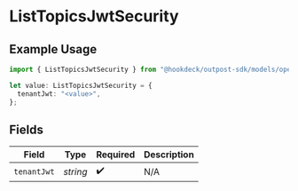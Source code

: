 # ListTopicsJwtSecurity

## Example Usage

```typescript
import { ListTopicsJwtSecurity } from "@hookdeck/outpost-sdk/models/operations";

let value: ListTopicsJwtSecurity = {
  tenantJwt: "<value>",
};
```

## Fields

| Field              | Type               | Required           | Description        |
| ------------------ | ------------------ | ------------------ | ------------------ |
| `tenantJwt`        | *string*           | :heavy_check_mark: | N/A                |